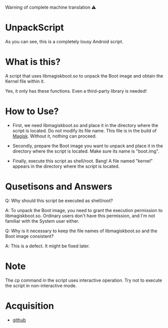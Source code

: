 Warning of complete machine translation ⚠️

# UnpackScript

As you can see, this is a completely lousy Android script. 

# What is this?
A script that uses libmagiskboot.so to unpack the Boot image and obtain the Kernel file within it. 

Yes, it only has these functions. Even a third-party library is needed! 

# How to Use?
- First, we need libmagiskboot.so and place it in the directory where the script is located. Do not modify its file name. This file is in the build of [Magisk](https://github.com/topjohnwu/Magisk). Without it, nothing can proceed. 

- Secondly, prepare the Boot image you want to unpack and place it in the directory where the script is located. Make sure its name is "boot.img". 

- Finally, execute this script as shell/root. Bang! A file named "kernel" appears in the directory where the script is located. 

# Qusetisons and Answers

Q: Why should this script be executed as shell/root? 

A: To unpack the Boot image, you need to grant the execution permission to libmagiskboot.so. Ordinary users don't have this permission, and I'm not familiar with the System user either. 

Q: Why is it necessary to keep the file names of libmagiskboot.so and the Boot image consistent? 

A: This is a defect. It might be fixed later. 

# Note

The cp command in the script uses interactive operation. Try not to execute the script in non-interactive mode. 

# Acquisition 
- [github](https://github.com/hfhhfhzx/UnpackScript/blob/main/main.sh)
